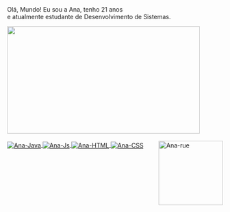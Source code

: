 ## 
Olá, Mundo! 
Eu sou a Ana, tenho 21 anos <br> e atualmente estudante de Desenvolvimento de Sistemas.
<div>
  <a href="https://github.com/afloradda">
  <img height="250" width="450" src="https://github-readme-stats.vercel.app/api/top-langs/?username=afloradda&layout=compact&show_icons=true&theme=synthwave"/>
</div>


<div style="display: inline_block"><br>
    <img align="center" alt="Ana-Java"
src="https://img.shields.io/badge/Java-ED8B00?style=for-the-badge&logo=openjdk&logoColor=black">
    <img align="center" alt="Ana-Js"  
src="https://img.shields.io/badge/JavaScript-F7DF1E?style=for-the-badge&logo=javascript&logoColor=black" >
    <img align="center" alt="Ana-HTML" 
src="https://img.shields.io/badge/HTML5-E34F26?style=for-the-badge&logo=html5&logoColor=white">
    <img align="center" alt="Ana-CSS"
src="https://img.shields.io/badge/CSS3-1572B6?style=for-the-badge&logo=css3&logoColor=white">
    <img align="right" alt="Ana-rue" heigth="50" width="150" src="https://media.tenor.com/fMH7i_iylrEAAAAC/euphoria-rue.gif">
</div>


## 

